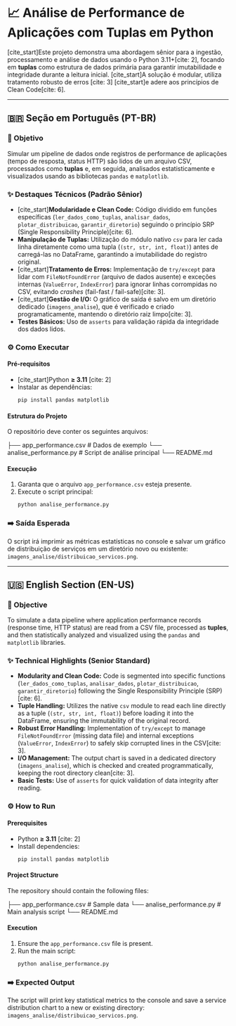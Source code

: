 # 📈 Análise de Performance de Aplicações com Tuplas em Python

[cite_start]Este projeto demonstra uma abordagem sênior para a ingestão, processamento e análise de dados usando o Python 3.11+[cite: 2], focando em **tuplas** como estrutura de dados primária para garantir imutabilidade e integridade durante a leitura inicial. [cite_start]A solução é modular, utiliza tratamento robusto de erros [cite: 3] [cite_start]e adere aos princípios de Clean Code[cite: 6].

---

## 🇧🇷 Seção em Português (PT-BR)

### 🚀 Objetivo

Simular um pipeline de dados onde registros de performance de aplicações (tempo de resposta, status HTTP) são lidos de um arquivo CSV, processados como **tuplas** e, em seguida, analisados estatisticamente e visualizados usando as bibliotecas `pandas` e `matplotlib`.

### ✨ Destaques Técnicos (Padrão Sênior)

* [cite_start]**Modularidade e Clean Code:** Código dividido em funções específicas (`ler_dados_como_tuplas`, `analisar_dados`, `plotar_distribuicao`, `garantir_diretorio`) seguindo o princípio SRP (Single Responsibility Principle)[cite: 6].
* **Manipulação de Tuplas:** Utilização do módulo nativo `csv` para ler cada linha diretamente como uma tupla (`(str, str, int, float)`) antes de carregá-las no DataFrame, garantindo a imutabilidade do registro original.
* [cite_start]**Tratamento de Erros:** Implementação de `try/except` para lidar com `FileNotFoundError` (arquivo de dados ausente) e exceções internas (`ValueError`, `IndexError`) para ignorar linhas corrompidas no CSV, evitando *crashes* (fail-fast / fail-safe)[cite: 3].
* [cite_start]**Gestão de I/O:** O gráfico de saída é salvo em um diretório dedicado (`imagens_analise`), que é verificado e criado programaticamente, mantendo o diretório raiz limpo[cite: 3].
* **Testes Básicos:** Uso de `asserts` para validação rápida da integridade dos dados lidos.

### ⚙️ Como Executar

#### Pré-requisitos
* [cite_start]Python **≥ 3.11** [cite: 2]
* Instalar as dependências:
    ```bash
    pip install pandas matplotlib
    ```

#### Estrutura do Projeto
O repositório deve conter os seguintes arquivos:

├── app_performance.csv # Dados de exemplo └── analise_performance.py # Script de análise principal └── README.md

#### Execução
1.  Garanta que o arquivo `app_performance.csv` esteja presente.
2.  Execute o script principal:
    ```bash
    python analise_performance.py
    ```

### ➡️ Saída Esperada
O script irá imprimir as métricas estatísticas no console e salvar um gráfico de distribuição de serviços em um diretório novo ou existente: `imagens_analise/distribuicao_servicos.png`.

---

## 🇺🇸 English Section (EN-US)

### 🚀 Objective

To simulate a data pipeline where application performance records (response time, HTTP status) are read from a CSV file, processed as **tuples**, and then statistically analyzed and visualized using the `pandas` and `matplotlib` libraries.

### ✨ Technical Highlights (Senior Standard)

* **Modularity and Clean Code:** Code is segmented into specific functions (`ler_dados_como_tuplas`, `analisar_dados`, `plotar_distribuicao`, `garantir_diretorio`) following the Single Responsibility Principle (SRP)[cite: 6].
* **Tuple Handling:** Utilizes the native `csv` module to read each line directly as a tuple (`(str, str, int, float)`) before loading it into the DataFrame, ensuring the immutability of the original record.
* **Robust Error Handling:** Implementation of `try/except` to manage `FileNotFoundError` (missing data file) and internal exceptions (`ValueError`, `IndexError`) to safely skip corrupted lines in the CSV[cite: 3].
* **I/O Management:** The output chart is saved in a dedicated directory (`imagens_analise`), which is checked and created programmatically, keeping the root directory clean[cite: 3].
* **Basic Tests:** Use of `asserts` for quick validation of data integrity after reading.

### ⚙️ How to Run

#### Prerequisites
* Python **≥ 3.11** [cite: 2]
* Install dependencies:
    ```bash
    pip install pandas matplotlib
    ```

#### Project Structure
The repository should contain the following files:

├── app_performance.csv # Sample data └── analise_performance.py # Main analysis script └── README.md

#### Execution
1.  Ensure the `app_performance.csv` file is present.
2.  Run the main script:
    ```bash
    python analise_performance.py
    ```

### ➡️ Expected Output
The script will print key statistical metrics to the console and save a service distribution chart to a new or existing directory: `imagens_analise/distribuicao_servicos.png`.

